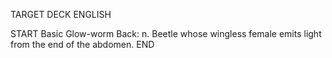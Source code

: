 TARGET DECK
ENGLISH

START
Basic
Glow-worm
Back: n. Beetle whose wingless female emits light from the end of the abdomen.
END
